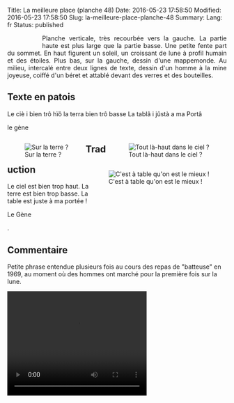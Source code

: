 Title: La meilleure place (planche 48)
Date: 2016-05-23 17:58:50
Modified: 2016-05-23 17:58:50
Slug: la-meilleure-place-planche-48
Summary: 
Lang: fr
Status: published


<figure class="image-block" style="float: left;">
  <img alt="" src="{static}/images/planche_48.png">
  <figcaption style="max-width: 268px"></figcaption>
</figure>

<p style="text-align:justify;">Planche verticale, très recourbée vers la gauche. La partie haute est plus large que la partie basse. Une petite fente part du sommet. En haut figurent un soleil, un croissant de lune à profil humain et des étoiles. Plus bas, sur la gauche, dessin d'une mappemonde. Au milieu, intercalé entre deux lignes de texte, dessin d'un homme à la mine joyeuse, coiffé d'un béret et attablé devant des verres et des bouteilles.</p>

## Texte en patois
Le ciè i bien trô hïô la terra bien trô basse   La tablâ i jûstà a ma Portâ

le gène


<figure class="image-block" style="float: right;">
  <img alt="Tout là-haut dans le ciel ?" src="{static}/images/planche_48_dessins_haut.png">
  <figcaption style="max-width: 348px">Tout là-haut dans le ciel ?</figcaption>
</figure>


<figure class="image-block" style="float: left;">
  <img alt="Sur la terre ?" src="{static}/images/planche_48dessin_globe.png">
  <figcaption style="max-width: 246px">Sur la terre ?</figcaption>
</figure>


<figure class="image-block" style="float: right;">
  <img alt="C&#x27;est à table qu&#x27;on est le mieux !" src="{static}/images/planche_48_dessin_homme.png">
  <figcaption style="max-width: 307px">C&#x27;est à table qu&#x27;on est le mieux !</figcaption>
</figure>




## Traduction
Le ciel est bien trop haut.
La terre est bien trop basse.
La table est juste à ma portée !

Le Gène


.

## Commentaire
Petite phrase entendue plusieurs fois au cours des repas de "batteuse" en 1969, au moment où des hommes ont marché pour la première fois sur la lune.


<video width="320" height="240" controls>
  <source src="https://d1njpgd0ygatdn.cloudfront.net/video_48-2.mp4" type="video/mp4">
</video>

